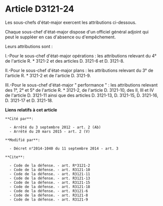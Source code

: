 # Article D3121-24

Les sous-chefs d'état-major exercent les attributions ci-dessous. 

Chaque sous-chef d'état-major dispose d'un officiel général adjoint qui peut le suppléer en cas d'absence ou d'empêchement. 

Leurs attributions sont : 

I.-Pour le sous-chef d'état-major opérations : les attributions relevant du 4° de l'article R. * 3121-2 et des articles D.
3121-6 et D. 3121-8. 

II.-Pour le sous-chef d'état-major plans : les attributions relevant du 3° de l'article R. * 3121-2 et de l'article D.
3121-9. 

III.-Pour le sous-chef d'état-major " performance " : les attributions relevant des 1°, 2° et 5° de l'article R. * 3121-2, de
l'article D. 3121-10, des II, III et IV de l'article D. 3121-11 ainsi que des articles D. 3121-13, D. 3121-15, D. 3121-16, D.
3121-17 et D. 3121-18.

**Liens relatifs à cet article**

	**Cité par**:

	  - Arrêté du 3 septembre 2012 - art. 2 (Ab)
	  - Arrêté du 20 mars 2015 - art. 2 (V)

	**Modifié par**:

	  - Décret n°2014-1040 du 11 septembre 2014 - art. 3

	**Cite**:

	  - Code de la défense. - art. R*3121-2
	  - Code de la défense. - art. R3121-10
	  - Code de la défense. - art. R3121-11
	  - Code de la défense. - art. R3121-13
	  - Code de la défense. - art. R3121-15
	  - Code de la défense. - art. R3121-18
	  - Code de la défense. - art. R3121-6
	  - Code de la défense. - art. R3121-8
	  - Code de la défense. - art. R3121-9

